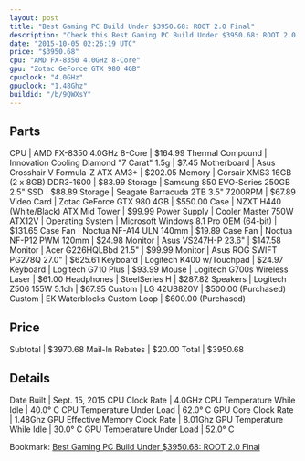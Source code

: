 ```yaml
---
layout: post
title: "Best Gaming PC Build Under $3950.68: ROOT 2.0 Final"
description: "Check this Best Gaming PC Build Under $3950.68: ROOT 2.0 Final. CPU: AMD FX-8350 4.0GHz 8-Core, Thermal Compound: Innovation Cooling Diamond &quot;7 Carat&quot; 1.5g, Moth"
date: "2015-10-05 02:26:19 UTC"
price: "$3950.68"
cpu: "AMD FX-8350 4.0GHz 8-Core"
gpu: "Zotac GeForce GTX 980 4GB"
cpuclock: "4.0GHz"
gpuclock: "1.48Ghz"
buildid: "/b/9QWXsY"
---
```


## Parts

CPU | AMD FX-8350 4.0GHz 8-Core | $164.99
Thermal Compound | Innovation Cooling Diamond "7 Carat" 1.5g | $7.45
Motherboard | Asus Crosshair V Formula-Z ATX AM3+ | $202.05
Memory | Corsair XMS3 16GB (2 x 8GB) DDR3-1600 | $83.99
Storage | Samsung 850 EVO-Series 250GB 2.5" SSD | $88.89
Storage | Seagate Barracuda 2TB 3.5" 7200RPM | $67.89
Video Card | Zotac GeForce GTX 980 4GB | $550.00
Case | NZXT H440 (White/Black) ATX Mid Tower | $99.99
Power Supply | Cooler Master 750W ATX12V | 
Operating System | Microsoft Windows 8.1 Pro OEM (64-bit) | $131.65
Case Fan | Noctua NF-A14 ULN 140mm | $19.89
Case Fan | Noctua NF-P12 PWM 120mm | $24.98
Monitor | Asus VS247H-P 23.6" | $147.58
Monitor | Acer G226HQLBbd 21.5" | $99.99
Monitor | Asus ROG SWIFT PG278Q 27.0" | $625.61
Keyboard | Logitech K400 w/Touchpad | $24.97
Keyboard | Logitech G710 Plus | $93.99
Mouse | Logitech G700s Wireless Laser | $61.00
Headphones | SteelSeries H | $287.82
Speakers | Logitech Z506 155W 5.1ch | $67.95
Custom | LG 42UB820V | $500.00 (Purchased)
Custom | EK Waterblocks Custom Loop | $600.00 (Purchased)

## Price

Subtotal | $3970.68
Mail-In Rebates | $20.00
Total | $3950.68

## Details

Date Built | Sept. 15, 2015
CPU Clock Rate | 4.0GHz
CPU Temperature While Idle | 40.0° C
CPU Temperature Under Load | 62.0° C
GPU Core Clock Rate | 1.48Ghz
GPU Effective Memory Clock Rate | 8.01Ghz
GPU Temperature While Idle | 30.0° C
GPU Temperature Under Load | 52.0° C

Bookmark: [Best Gaming PC Build Under $3950.68: ROOT 2.0 Final](http://pcbuilders.github.io/2015/10/05/best-gaming-pc-build-under-3950-dollars-dot-68-root-2-dot-0-final/)

